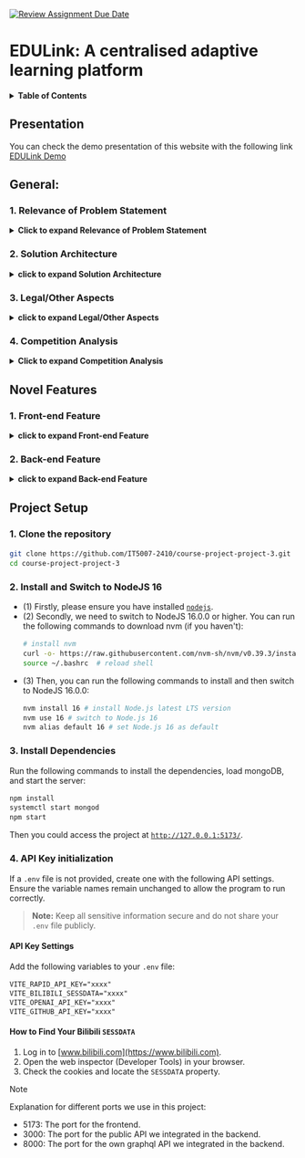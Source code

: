 [![Review Assignment Due Date](https://classroom.github.com/assets/deadline-readme-button-22041afd0340ce965d47ae6ef1cefeee28c7c493a6346c4f15d667ab976d596c.svg)](https://classroom.github.com/a/eD9oPTLm)

# **EDULink: A centralised adaptive learning platform**

<details>
<summary><b>Table of Contents</b></summary>

- [General](#general)
  - [1. Relevance of Problem Statement](#1-relevance-of-problem-statement)
  - [2. Solution Architecture](#2-solution-architecture)
  - [3. Legal/Other Aspects](#3-legalother-aspects)
  - [4. Competition Analysis](#4-competition-analysis)
- [Novel Features](#novel-features)
  - [1. Front-end Feature](#1-front-end-feature)
  - [2. Back-end Feature](#2-back-end-feature)
- [Project Setup](#project-setup)
  - [1. Clone the Repository](#1-clone-the-repository)
  - [2. Install and Switch to NodeJS 16](#2-install-and-switch-to-nodejs-16)
  - [3. Install Dependencies](#3-install-dependencies)
  - [4. API Key Initialization](#4-api-key-initialization)

</details>

## Presentation
You can check the demo presentation of this website with the following link [EDULink Demo](https://drive.google.com/file/d/1nZpSO41kDEn6tAuw8FOUPzXvDfeb_tGq/view?usp=sharing)

	
## General:
### **1. Relevance of Problem Statement**

<details><summary><b>Click to expand Relevance of Problem Statement</b></summary>   
	
### **The Problem**
Modern learners face significant challenges in accessing and organizing educational content, which is often scattered across multiple platforms, such as:
- **YouTube**: Abundant video resources but unstructured content.
- **Bilibili**: Educational content mixed with entertainment, offer rich information for Chinese users
- **Academic Papers and Research Repositories** (e.g., ArXiv): Rich content but limited accessibility and interactivity.
- **GitHub and Coding Platforms**: Useful for practical learning but challenging to integrate with theoretical content.

Searching through these platforms one by one is **time-consuming** and risks:
- Missing critical information.
- Being distracted by unrelated content.
- Facing inefficiencies in managing diverse resources.

---

### **Key Requirements for a Solution**
To address these challenges, there is a pressing need for an **integrated, immersive self-study environment** that provides:
1. **Content Aggregation**: 
   - Collects resources from multiple sources in real-time.
   - Ensures relevance and quality in a centralized hub.
2. **Enhanced Search and Filtering**: 
   - Refines search results to prioritize relevance.
   - Improves the quality of study resources with AI-powered filtering.
3. **Interactive Features**: 
   - Includes chatbots, curated collections, and organized categories.
   - Enhances user engagement and learning outcomes.
4. **Unified User Accounts**:
   - Enables secure login.
   - Tracks study progress and provides personalized learning tools.

---

### **Implementation Complexity**
Implementing such a solution comes with several challenges, including:

- **Backend Development**:
  - Building a scalable backend to aggregate and process vast amounts of data.
  - Continuously integrating with various **APIs** for dynamic content updates.
  
- **AI Integration**:
  - Leveraging AI technologies for **adaptive recommendations** that evolve based on user behavior.
  - Ensuring personalized and context-aware suggestions for diverse learning needs.

- **User-Friendly Front End**:
  - Designing an intuitive interface with advanced filtering, search, and interactive tools.
  - Catering to users of all technical expertise levels.

- **Cross-Device Synchronization**:
  - Ensuring seamless accessibility across devices.
  - Allowing users to maintain progress and retrieve learning materials anytime, anywhere.

---

### **Future Relevance (2/5/10 Years)**

The demand for centralized learning platforms will grow as the **proliferation of online educational content accelerates**. EDULink positions itself as a sustainable solution by focusing on:
1. **Continuous Integration**:
   - Adding relevant resources from emerging platforms.
   - Keeping the platform fresh and comprehensive.

2. **AI-Driven Personalization**:
   - Refining domain-specific recommendation algorithms.
   - Delivering tailored learning experiences to meet evolving user goals.

3. **Cutting-Edge Features**:
   - Incorporating technologies like **AI-powered tutoring** and **real-time feedback tools**.
   - Enhancing engagement and productivity for users.

---
### **Competitive Edge**
By focusing on **accessibility**, **adaptability**, and **personalization**, EDULink ensures its relevance and competitiveness in an ever-evolving educational landscape.

</details>

### **2. Solution Architecture**
<details><summary><b>click to expand Solution Architecture</b></summary>

### **Overview**

The project is an educational web application designed to offer students interactive tools for learning, such as categorized study materials, video resources, and filtering/search features. It is modularly structured, promoting maintainability and scalability. This architecture outlines the page flow, component functionality, and key modules.

---

### **Figma Design**
![Figma](./assets/image.png)

---
  
### **Information Architecture**
  
The application is divided into three layers:
1. Presentation Layer (Frontend):
	- Built using React.js to provide a responsive and interactive user experience.
	- Modular components are used to build pages dynamically and efficiently.
2. Application Logic Layer:
	- Handles the state management, routing, and business logic using React states/hooks or a state management library like Redux.
3. Data Layer:
	- Backend API integration to fetch study materials, videos, and other content (e.g., course data, search results).
	- Utilizes Proxy and GraphQL APIs for communication.

---

### **Page Structure**
1. Homepage:
    - Components: Navibar, Footer.
    - Purpose: Acts as the landing page with introduction of website.

2.	CoursePage:
	-	Components: Navibar, Footer, CourseCard, SearchResultDisplay.
	-	Purpose: Displays categorized courses with filtering options.

3. MainPage:
    - Components: Navibar, Footer, TrendingFields, PlayGrid, ResourceFilter, SearchResultDisplay, CollectionStar.
    - Purpose: Highlights “Trending Fields” and “Most Visited” content, allowing users to filter resources based on their selected preferences and add specific resources to their collection as needed.

4. VideoPlayerPage:
	-	Components: Navibar, Footer, Collectionstar, PlayList, VideoPlayerAssistant, SearchResultDisplay.
	- Purpose: Showcases video resources with added features such as a chatbot, personalized collections, and recommended playlists.

5. SearchPage:
	-	Components: Navibar, Footer, SearchResultsList, ResourceFilter.
	-	Purpose: Provides search functionality with filtering and sorting features for relevant materials.

6.	HistoryPage/CollectionPage:
	-	Components: Navibar, Footer.
	-	Purpose: Keeps a record of the user’s progress, recently accessed materials, or personal collections.

---

### **Modular Architecture**
1. Pages:
Each page (e.g., Homepage, SearchPage) uses a combination of modular components to ensure reusability.
2. Styling: Each component or page has a corresponding .module.css file to enable scoped styling.
3. State Management: Use Context API for managing shared state (e.g., search results, user preferences).
4. Routing: Utilize React Router for navigation between pages like /home, /courses, /search etc..
</details>

### **3. Legal/Other Aspects**
<details><summary><b>click to expand Legal/Other Aspects</b></summary>

### **Open Source Usage**
- The platform relies on open-source libraries and frameworks for APIs, UI components, and web development frameworks (e.g., React, Node.js).
- Third-party integrations (e.g., YouTube, Bilibili, ArXiv, GitHub) are implemented in compliance with their respective terms of service and usage policies, ensuring proper attribution and adherence to licensing requirements.
- Regular audits are conducted to ensure updates in third-party API terms are reflected in the platform's usage.
- Open-source contributions to improve the platform’s features are encouraged and managed through a transparent licensing model, such as MIT or Apache 2.0, to foster community engagement.
---


### **Protecting Against Copying**
- **Proprietary Features:** The AI-based recommendation engine, personalized learning algorithms, and interactive tools are proprietary and can be safeguarded through patents to ensure originality and competitive advantage.
- **Branding:** The platform’s logo, color scheme, and other distinctive elements can be trademarked to protect the brand identity from imitation.
- **UI/UX Design:** The user interface and unique content organization strategies can be copyrighted to secure intellectual property rights.
- **Digital Watermarking:** Educational resources, especially AI-generated materials, can be embedded with digital watermarks to trace unauthorized replication or redistribution.
- **Data Encryption:** User data, particularly progress and preferences, is encrypted to prevent breaches and unauthorized access.

---

### **Compliance with Legal Standards**
- The platform adheres to global data privacy laws, such as the General Data Protection Regulation (GDPR) in the EU and the Personal Data Protection Act (PDPA) in Singapore.
- Content sourced from third-party platforms ensures respect for intellectual property rights, and takedown mechanisms are implemented to address disputes promptly.
- All user-generated content, such as notes or collections, is protected by platform-specific policies, ensuring both user ownership and platform moderation for compliance.


</details>

### **4. Competition Analysis**
<details><summary><b>Click to expand Competition Analysis</b></summary>

### **Competitors**
  
1. **Khan Academy**
   - **Strengths:** Comprehensive free courses, interactive exercises, and a well-organized learning structure.
   - **Weaknesses:** Limited aggregation of third-party content and less focus on advanced or professional-level topics.

2. **Coursera/edX**
   - **Strengths:** Offers university-level courses, industry-recognized certifications, and collaborations with top institutions.
   - **Weaknesses:** High cost for certifications and limited free content. Lack of real-time personalized recommendations or integration with diverse learning formats.

3. **YouTube**
   - **Strengths:** Free access to a vast repository of educational videos on a wide range of topics.
   - **Weaknesses:** Content is often unstructured, lacks categorization for educational purposes, and includes distractions from entertainment-focused content.

4. **ArXiv**
   - **Strengths:** Extensive library of academic and research papers, particularly in STEM fields.
   - **Weaknesses:** No interactive tools, minimal user interface enhancements, and limited accessibility for non-academic users.

---

### **How EDULink Stands Out**
  
- **Centralized Platform:** Integrates videos, articles, and research papers from multiple sources, providing users with a unified hub for diverse educational content.
- **AI-Driven Personalization:** Delivers adaptive learning through AI-powered recommendations tailored to user goals, behavior, and preferences.
- **Interactivity:** Offers features like chatbots, history/collection track to improve engagement and learning efficiency.
- **Scalability and Accessibility:** Designed to handle diverse and growing educational content while ensuring relevance for students, professionals, and lifelong learners.

---

### **Target Audience**
Our primary users include **students, professionals, and lifelong learners** who value:
- Access to educational content from **multiple sources in one place**.
- Enhanced learning tools, such as categorization, adaptive pathways, and personal collections.
- Support for self-paced study with interactive features that simplify learning.

By addressing gaps in existing platforms and focusing on user-centric innovations, EDULink positions itself as a comprehensive solution for modern learners.

</details>


## Novel Features
### **1. Front-end Feature**
<details>
<summary><b>click to expand Front-end Feature</b></summary>

### Core Features

- **Multi-page Application with React Router**:
  - Designed and implemented **7 pages** that mentioned in [Solution Architecture](#2-solution-architecture) above to handle different user interactions and present information dynamically:
  - Utilized **React Router** for seamless navigation across pages.
    
- **TailwindCSS Integration**:
  - Leveraged **TailwindCSS** for building responsive and modern UI components with a consistent design language.
  - Incorporated **Flowbite components** to enhance usability and aesthetics.

---

### Enhanced User Experience

- **Reusable Components**:
  - **Header (NavBar)**:
    ![Header](./assets/Header.png)
    
    - Displays the logo, navigation buttons, and a Google login button.
    - Post-login, shows the user's avatar and name with a dropdown menu for account management, history, and collection redirection.
      
  - **Footer**:
    ![Footer](./assets/Footer.png)
    
    - Redirects users to different informational sections based on parameters added to the URL.
      
  - **Search Bar**:
    ![SearchBar](./assets/SearchBar.png)
    
    - Features dynamic search with real-time suggestions based on user input.
    - Provides exact matches and handles diverse search queries efficiently.

  - **Google Login Integration**:
    
    <img src="./assets/Avatar.png" width="200">   
    
    - Enables user account management with avatar, name and emailaddress displayed upon login.
    - Dropdown menu for accessing history, collections and log out.
      
  - **Dynamic PlayGrid Cards**:
    ![PlayGrid](./assets/PlayGrid.png)
    
    - Displays resource cards dynamically, showing cover images, source logos, titles and descriptions fetched from APIs.
      
  - **Trending Field Cards**:
    ![TrendingField](./assets/TrendingFields.png)
    
    - Utilizes AI to display trending fields of a subject.
    - Presents these as clickable cards for deeper exploration of specific topics.
      
  - **Filter Component**:
    
    <img src="./assets/Filter.png" width="600">   
    
    - Located under the search bar, allows users to refine results by restricting them to specific sources.
      
  - **Pagination Component**:
    
    <img src="./assets/Pagination.png" width="500">   
    
    - Available on the search page to load additional results when required.
      

- **Responsive Video Player Page**:
  ![VideoPlayer](./assets/VideoPlayerPage.png)
  
  - Developed a **unified VideoPlayerPage** to play videos from different sources (YouTube, Bilibili, etc.).
  - Includes interactive features:
    - **Collection Star** for bookmarking videos.
    - A responsive chatbot assistant for real-time queries during video playback.
    - Recommended playlists based on video context.
          

- **Homepage**:
  ![HomePage](./assets/HomePage.png)
  
  - Introduces users to the platform with a clean and engaging layout.
  - Highlights the platform's mission and features.
  - Provides a brief description of the **APIs** referenced, such as YouTube, Bilibili, ArXiv, and GitHub, to aggregate diverse resources.
  - Includes a **Getting Started** button to guide new users through the platform's functionalities.
    

- **Course Page**:
  ![CoursePage](./assets/CoursePage.png)
  
  - Pre-Defined Category Cards
  - Displays visually appealing cards representing various subjects or fields of study (e.g., Programming, Mathematics, Science, Arts).      

- **Collection Management**:
  - **Collection Star Component**:
    
    <img src="./assets/CollectionStar.png" width="300">   
    
    - Located on the bottom-right corner of resource cards.
    - Toggle functionality to add/remove resources from collections dynamically.
    - Updates in real-time based on the user's interaction.
      
  - **History Tracking Page**
    ![History](./assets/History%20Tracking.png)   
    
    - **Access History Tracking**: keeps a record of all videos, articles, and papers accessed/collected by users, allowing them to revisit previous materials with ease.

- **3-rd party AI Assistant Integration on the Player Page**
  
  <img src="./assets/ChatBot.png" width="300">
  
  - **Real-Time Assistance**: An AI ChatBot is integrated directly into the Player page, enabling users to ask questions or seek clarifications about the video content they are watching.
  - **Context-Aware Responses**: The AI Assistant can understand the context of the video and provide tailored explanations or additional resources related to the topic.
  - **Enhanced Learning Experience**: Users can interact with the ChatBot without leaving the Player page, ensuring an uninterrupted and interactive learning environment.

---

### UI & UX Enhancements
- **Consistent Styling**:
  - Followed a unified color scheme, font styles, and spacing for a cohesive user experience.
  - Scoped styles with **module.css** to maintain component-specific CSS without affecting the overall design.
  
- **Interactive Components**:
  - Buttons, icons, and dropdowns are designed for intuitive use.
  - Hover and focus states enhance interactivity.

- **Navigation & Usability**:
  - All links and buttons are functional, with no broken URLs.
  - Robust error handling machnism, provide error-free user experience

---

### Future-Proof Features
- Modular structure ensures scalability and ease of adding new features or pages.
- AI-powered personalization supports evolving user needs.
- Responsive design ensures usability across devices and screen sizes.
</details>

### **2. Back-end Feature**
<details>
<summary><b>click to expand Back-end Feature</b></summary>

### Integration with Multiple APIs
- **Integrated APIs**:
  - **YouTube**: [Obtain from Rapid API](https://rapidapi.com/ytjar/api/yt-api). Fetches Youtube video metadata, related videos, and recommendations.
  - **Bilibili**: [Open source from GitHub Repo](https://github.com/SocialSisterYi/bilibili-API-collect/tree/master) Fetches Bilibili video metadata, related videos, and recommendations.
  - **arXiv**: [Open source ArXiv API](https://info.arxiv.org/help/api/index.html) Searches and retrieves ArXiv research paper metadata.
  - **GitHub**: [Open source GitHub API](https://docs.github.com/en/rest/search/search?apiVersion=2022-11-28) Fetches GitHub repository metadata such as stars, description, and language.
  - **OpenAI**: [OpenAI API](https://openai.com/index/openai-api/) AI API for resource filtering and content recommendation. (Pricing based on amount of tokens used)
  - **Google**: [React OAuth2 Google](https://www.npmjs.com/package/@react-oauth/google) Google's OAuth2 API integration using `@react-oauth/google` component.
    
- **Unified Response Structure**:
  - Combines API responses from different sources into a consistent schema with properties like `id`, `title`, `description`, `image`, and `source`.

---

### User Performance Optimizations
- **Caching with NodeCache**:
  - Caches API responses for 5 minutes (`stdTTL: 300`) to reduce redundant calls and improve performance.
- **Parallel Processing**:
  - Utilizes `Promise.all` to handle multiple API requests and data parsing concurrently, minimizing latency.
- **Batch Processing for GPT Efficiency**:
  - Handles OpenAI API rate limits by dividing data into batches (`BATCH_SIZE: 10`) for parallel processing.

---

### AI-Enhanced Content Filtering
- **Relevance Scoring with OpenAI GPT**:
  - Retains only educational videos by filtering out entertainment and any uncorrelated content.
  - Uses AI in the backend to assign a relevancy score to the remaining educational videos.
  - Sorts the videos based on their relevancy scores and presents them in descending order of relevance.
-  **GPT-Based Search Recommendations**:
  -  When users type text into the search bar, GPT is tasked with providing only education-related suggestions to guide their search queries effectively.
- **Custom GPT Prompting**:
  - GPT prompts are dynamically generated based on the current page's query and data to improve accuracy of relevance scores.

---

### User Authentication
- **Google API Integration**:
  - Supports user authentication via Google.
  - Maintains user sessions across the website.
    
---

### Enhanced Pagination
- Handles pagination for all supported sources with relative request to the APIs using `page` parameter.

---

### Environment Variable Management
- **Secure Key Management**:
  - API keys (e.g., RapidAPI, Bilibili, OpenAI, GitHub) are securely stored in `.env` files using `dotenv`.

---

### Proxy Server for CORS Handling
- **Centralized Proxy Server**:
  - Handles incoming requests and resolves CORS issues for external API calls.
- **Dynamic Request Handling**:
  - Centralized processing for APIs like YouTube, Bilibili, arXiv, and GitHub.

---

### MongoDB Integration
- **Database Features**:
  - Stores user data, collections, and history in MongoDB.
  - Provides seamless connections using `connectToDb`.
  - Optimized queries using MongoDB operations (`findOneAndUpdate`, `$push`, `$pull`).

---

### GraphQL API with Apollo Server
- **Schema-Based Queries**:
  - Provides flexible and efficient client-server interactions with clearly defined queries (`Query`) and mutations (`Mutation`).
- **Supported GraphQL Operations**:
  - Query user video history and collections.
  - Add or remove videos from history and collections.
  - Clear video history or collections.

---

### Error Handling
- **Robust Error Management**:
  - Comprehensive `try-catch` blocks to handle network issues, API limits, and other failures gracefully.

---

### Automation and Setup
- **Setup Scripts**:
  - The backend initializes automatically with `npm start`, setting up all dependencies, server, and services.
- **Environment Setup**:
  - `.env` configuration ensures sensitive credentials are loaded dynamically.
</details>

## **Project Setup**
### **1. Clone the repository**
```bash
git clone https://github.com/IT5007-2410/course-project-project-3.git
cd course-project-project-3
```

### **2. Install and Switch to NodeJS 16**
- (1) Firstly, please ensure you have installed <code><a href="https://nodejs.org/en/download/">nodejs</a></code>.
- (2) Secondly, we need to switch to NodeJS 16.0.0 or higher. You can run the following commands to download nvm (if you haven't):
    ```bash
    # install nvm
    curl -o- https://raw.githubusercontent.com/nvm-sh/nvm/v0.39.3/install.sh | bash
    source ~/.bashrc  # reload shell
    ```
- (3) Then, you can run the following commands to install and then switch to NodeJS 16.0.0:
    ```bash
    nvm install 16 # install Node.js latest LTS version
    nvm use 16 # switch to Node.js 16
    nvm alias default 16 # set Node.js 16 as default
    ```

### **3. Install Dependencies**
Run the following commands to install the dependencies, load mongoDB, and start the server:
```bash
npm install
systemctl start mongod
npm start
```
Then you could access the project at <code><a href="http://127.0.0.1:5173/">http://127.0.0.1:5173/</a></code>.

### **4. API Key initialization**
If a `.env` file is not provided, create one with the following API settings. Ensure the variable names remain unchanged to allow the program to run correctly.
> **Note:** Keep all sensitive information secure and do not share your `.env` file publicly.

#### API Key Settings
Add the following variables to your `.env` file:
```
VITE_RAPID_API_KEY="xxxx"
VITE_BILIBILI_SESSDATA="xxxx"
VITE_OPENAI_API_KEY="xxxx"
VITE_GITHUB_API_KEY="xxxx"
```
#### How to Find Your Bilibili `SESSDATA`
1. Log in to [www.bilibili.com](https://www.bilibili.com).
2. Open the web inspector (Developer Tools) in your browser.
3. Check the cookies and locate the `SESSDATA` property.



> [!NOTE]
> Explanation for different ports we use in this project:
> - 5173: The port for the frontend.
> - 3000: The port for the public API we integrated in the backend.
> - 8000: The port for the own graphql API we integrated in the backend.
